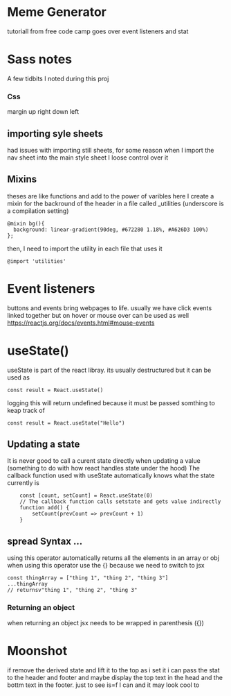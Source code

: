 # Meme Generator
tutoriall from free code camp goes over event listeners and stat

# Sass notes
A few tidbits I noted during this proj
### Css
margin up right down left

## importing syle sheets
had issues with importing still sheets, for some reason when I import the nav sheet into the main style sheet
I loose control over it 
## Mixins
theses are like functions and add to the power of varibles
here I create a mixin for the backround of the header in a file called _utilities
(underscore is a compilation setting)
```
@mixin bg(){
  background: linear-gradient(90deg, #672280 1.18%, #A626D3 100%)
};
```
then, I need to import the utility in each file that uses it
```
@import 'utilities'
```
# Event listeners
buttons and events bring webpages to life. usually we have click events linked 
together but on hover or mouse over can be used as well
https://reactjs.org/docs/events.html#mouse-events

# useState()
useState is part of the react libray. its usually destructured but it can be used as
```
const result = React.useState()
```
logging this will return undefined because it must be passed somthing to keap track of
```
const result = React.useState("Hello")
```
## Updating a state
It is never good to call a curent state directly when updating a value (something to do with how react handles state under the hood) The callback function used with useState automatically knows what the state currently is 
```
    const [count, setCount] = React.useState(0)
    // The callback function calls setstate and gets value indirectly
    function add() {
        setCount(prevCount => prevCount + 1)
    }
```
## spread Syntax ...
using this operator automatically returns all the elements in an array or obj
when using this operator use the {} because we need to switch to jsx
```
const thingArray = ["thing 1", "thing 2", "thing 3"]
...thingArray
// returnsv"thing 1", "thing 2", "thing 3"
```
### Returning an object
when returning an object jsx needs to be wrapped in parenthesis ({})

# Moonshot
if remove the derived state and lift it to the top as i set it i can pass the stat to the header and footer and maybe display the top text in the head and the bottm text in the footer. just to see is=f I can and it may look cool to
